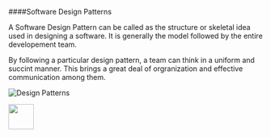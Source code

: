 ####Software Design Patterns

A Software Design Pattern can be called as the structure or skeletal idea used in designing a software. It is generally the model followed by the entire developement team. 

By following a particular design pattern, a team can think in a uniform and succint manner. This brings a great deal of orgranization and effective communication among them.

![Design Patterns](http://itmanagement.earthweb.com/img/2011/04/developer-patterns.jpg)


[<img src="https://encrypted-tbn1.gstatic.com/images?q=tbn:ANd9GcQDyx6SDBF0wYKX7oVbtC-3-mmhmX0T0S1neRIapHQG9-7yWrw7" width="50" height="50"></img>](https://github.com/hariniiyer/CSCI-5828_Presentation4_Software-Design-Patterns/blob/master/Introduction2.md)
